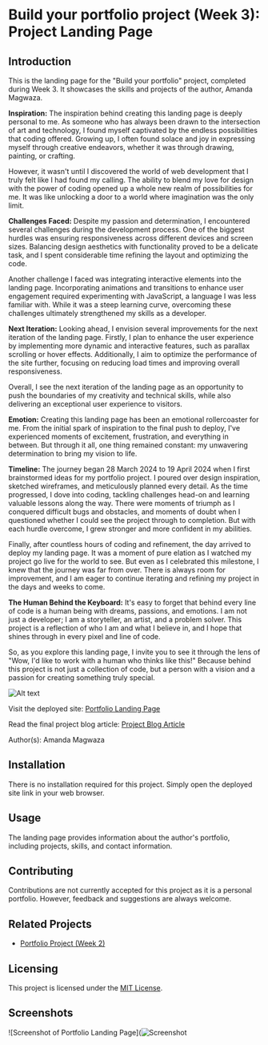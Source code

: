 # Build your portfolio project (Week 3): Project Landing Page

## Introduction
This is the landing page for the "Build your portfolio" project, completed during Week 3. It showcases the skills and projects of the author, Amanda Magwaza.

**Inspiration:**
The inspiration behind creating this landing page is deeply personal to me. As someone who has always been drawn to the intersection of art and technology, I found myself captivated by the endless possibilities that coding offered. Growing up, I often found solace and joy in expressing myself through creative endeavors, whether it was through drawing, painting, or crafting.

However, it wasn't until I discovered the world of web development that I truly felt like I had found my calling. The ability to blend my love for design with the power of coding opened up a whole new realm of possibilities for me. It was like unlocking a door to a world where imagination was the only limit.

**Challenges Faced:**
Despite my passion and determination, I encountered several challenges during the development process. One of the biggest hurdles was ensuring responsiveness across different devices and screen sizes. Balancing design aesthetics with functionality proved to be a delicate task, and I spent considerable time refining the layout and optimizing the code.

Another challenge I faced was integrating interactive elements into the landing page. Incorporating animations and transitions to enhance user engagement required experimenting with JavaScript, a language I was less familiar with. While it was a steep learning curve, overcoming these challenges ultimately strengthened my skills as a developer.

**Next Iteration:**
Looking ahead, I envision several improvements for the next iteration of the landing page. Firstly, I plan to enhance the user experience by implementing more dynamic and interactive features, such as parallax scrolling or hover effects. Additionally, I aim to optimize the performance of the site further, focusing on reducing load times and improving overall responsiveness.

Overall, I see the next iteration of the landing page as an opportunity to push the boundaries of my creativity and technical skills, while also delivering an exceptional user experience to visitors.

**Emotion:**
Creating this landing page has been an emotional rollercoaster for me. From the initial spark of inspiration to the final push to deploy, I've experienced moments of excitement, frustration, and everything in between. But through it all, one thing remained constant: my unwavering determination to bring my vision to life.

**Timeline:**
The journey began 28 March 2024 to 19 April 2024 when I first brainstormed ideas for my portfolio project. I poured over design inspiration, sketched wireframes, and meticulously planned every detail. As the time progressed, I dove into coding, tackling challenges head-on and learning valuable lessons along the way. There were moments of triumph as I conquered difficult bugs and obstacles, and moments of doubt when I questioned whether I could see the project through to completion. But with each hurdle overcome, I grew stronger and more confident in my abilities.

Finally, after countless hours of coding and refinement, the day arrived to deploy my landing page. It was a moment of pure elation as I watched my project go live for the world to see. But even as I celebrated this milestone, I knew that the journey was far from over. There is always room for improvement, and I am eager to continue iterating and refining my project in the days and weeks to come.

**The Human Behind the Keyboard:**
It's easy to forget that behind every line of code is a human being with dreams, passions, and emotions. I am not just a developer; I am a storyteller, an artist, and a problem solver. This project is a reflection of who I am and what I believe in, and I hope that shines through in every pixel and line of code.

So, as you explore this landing page, I invite you to see it through the lens of "Wow, I'd like to work with a human who thinks like this!" Because behind this project is not just a collection of code, but a person with a vision and a passion for creating something truly special.

![Alt text](https://giphy.com/gifs/thecodingspacerd-code-coding-eatsleepcode-VTtANKl0beDFQRLDTh)


Visit the deployed site: [Portfolio Landing Page](https://master--helpful-dango-406009.netlify.app/)

Read the final project blog article: [Project Blog Article](https://docs.google.com/presentation/d/1WVfhyyDRsBbuarLO1Mq1U5M9xlwD5obVZ_YsYbox6cU/edit?usp=sharing)

Author(s): Amanda Magwaza

## Installation
There is no installation required for this project. Simply open the deployed site link in your web browser.

## Usage
The landing page provides information about the author's portfolio, including projects, skills, and contact information.

## Contributing
Contributions are not currently accepted for this project as it is a personal portfolio. However, feedback and suggestions are always welcome.

## Related Projects
- [Portfolio Project (Week 2)](https://docs.google.com/document/d/1M-NjFzagCNL3Hok1ZImXn0K4anxUCO1V5nhXBM_CfHw/edit?usp=sharing)

## Licensing
This project is licensed under the [MIT License](LICENSE).

## Screenshots
![Screenshot of Portfolio Landing Page](![Screenshot](https://github.com/AmandaNokubonga/Landing-Page/assets/133246847/d04b2a49-cc68-4112-818d-bf0574cb88da)


